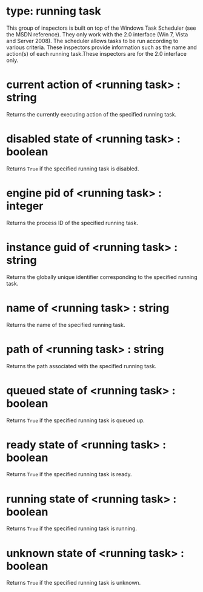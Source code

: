 # type: running task

This group of inspectors is built on top of the Windows Task Scheduler (see the MSDN reference). They only work with the 2.0 interface (Win 7, Vista and Server 2008). The scheduler allows tasks to be run according to various criteria. These inspectors provide information such as the name and action(s) of each running task.These inspectors are for the 2.0 interface only.

# current action of &lt;running task&gt; : string

Returns the currently executing action of the specified running task.

# disabled state of &lt;running task&gt; : boolean

Returns `True` if the specified running task is disabled.

# engine pid of &lt;running task&gt; : integer

Returns the process ID of the specified running task.

# instance guid of &lt;running task&gt; : string

Returns the globally unique identifier corresponding to the specified running task.

# name of &lt;running task&gt; : string

Returns the name of the specified running task.

# path of &lt;running task&gt; : string

Returns the path associated with the specified running task.

# queued state of &lt;running task&gt; : boolean

Returns `True` if the specified running task is queued up.

# ready state of &lt;running task&gt; : boolean

Returns `True` if the specified running task is ready.

# running state of &lt;running task&gt; : boolean

Returns `True` if the specified running task is running.

# unknown state of &lt;running task&gt; : boolean

Returns `True` if the specified running task is unknown.
